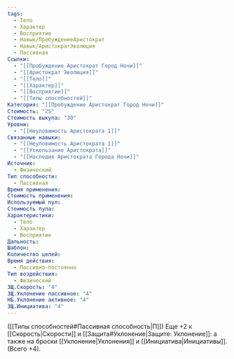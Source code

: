 ```yaml
---
tags:
  - Тело
  - Характер
  - Восприятие
  - Навык/ПробуждениеАристократ
  - Навык/АристократЭволюция
  - Пассивная
Ссылки:
  - "[[Пробуждение Аристократ Город Ночи]]"
  - "[[Аристократ Эволюция]]"
  - "[[Тело]]"
  - "[[Характер]]"
  - "[[Восприятие]]"
  - "[[Типы способностей]]"
Категория: "[[Пробуждение Аристократ Город Ночи]]"
Стоимость: "25"
Стоимость выкупа: "30"
Уровни:
  - "[[Неуловимость Аристократа 1]]"
Связанные навыки:
  - "[[Неуловимость Аристократа 1]]"
  - "[[Ускользание Аристократа]]"
  - "[[Наследие Аристократа Города Ночи]]"
Источник:
  - Физический
Тип способности:
  - Пассивная
Время применения: 
Стоимость применения: 
Используемый пул: 
Стоимость пула: 
Характеристики:
  - Тело
  - Характер
  - Восприятие
Дальность: 
Шаблон: 
Количество целей: 
Время действия:
  - Пассивно-постоянно
Тип воздействия:
  - Физический
ЗЩ.Скорость: "4"
ЗЩ.Уклонение пассивное: "4"
НБ.Уклонение активное: "4"
ЗЩ.Инициатива: "4"
---
```

([[Типы способностей#Пассивная способность|П]]) Еще +2 к [[Скорость|Скорости]] и [[Защита#Уклонение|Защите: Уклонение]]: а также на броски [[Уклонение|Уклонения]] и [[Инициатива|Инициативы]]. (Всего +4).
